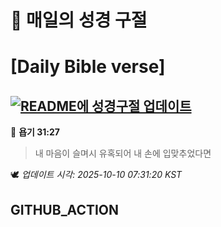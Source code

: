 # 🙏 매일의 성경 구절
# [Daily Bible verse]
## [![README에 성경구절 업데이트](https://github.com/DONGSUKA/first_test/actions/workflows/update-readme-bible.yml/badge.svg)](https://github.com/DONGSUKA/first_test/actions/workflows/update-readme-bible.yml)
<!-- START_BIBLE_VERSE -->
📖 **욥기 31:27**
> 내 마음이 슬며시 유혹되어 내 손에 입맞추었다면

🕊️ _업데이트 시각: 2025-10-10 07:31:20 KST_
  <!-- END_BIBLE_VERSE -->
## GITHUB_ACTION
